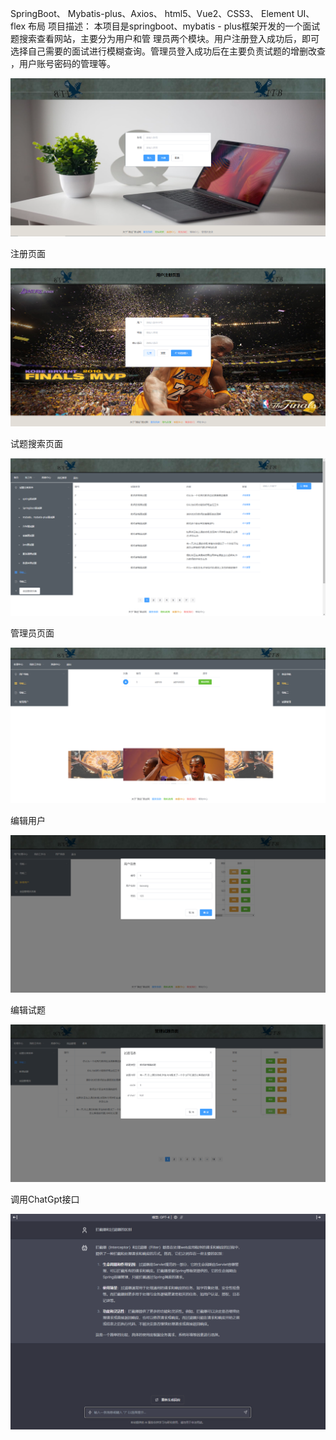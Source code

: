 SpringBoot、   Mybatis-plus、Axios、  html5、Vue2、CSS3、   Element UI、flex 布局 
项目描述： 本项目是springboot、mybatis - plus框架开发的一个面试题搜索查看网站，主要分为用户和管  理员两个模块。用户注册登入成功后，即可选择自己需要的面试进行模糊查询。管理员登入成功后在主要负责试题的增删改查 ，用户账号密码的管理等。


![登入页面](https://github.com/YyangZhiHeng/itembankshop/blob/main/picture/login.png)

注册页面

![](https://github.com/YyangZhiHeng/itembankshop/blob/main/picture/register.png)

试题搜索页面

![](https://github.com/YyangZhiHeng/itembankshop/blob/main/picture/main.png)

管理员页面

![](https://github.com/YyangZhiHeng/itembankshop/blob/main/picture/admin.png)

编辑用户

![](https://github.com/YyangZhiHeng/itembankshop/blob/main/picture/edituser.png)

编辑试题

![](https://github.com/YyangZhiHeng/itembankshop/blob/main/picture/edititem.png)

调用ChatGpt接口

![](https://github.com/YyangZhiHeng/itembankshop/blob/main/picture/ChatGPT.png)
